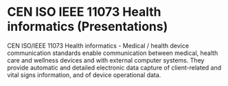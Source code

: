 # CEN ISO IEEE 11073 Health informatics (Presentations)
CEN ISO/IEEE 11073 Health informatics - Medical / health device communication standards enable communication between medical, health care and wellness devices and with external computer systems. They provide automatic and detailed electronic data capture of client-related and vital signs information, and of device operational data.

